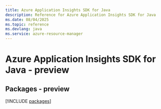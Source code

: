 ```yaml
---
title: Azure Application Insights SDK for Java
description: Reference for Azure Application Insights SDK for Java
ms.date: 08/04/2025
ms.topic: reference
ms.devlang: java
ms.service: azure-resource-manager
---
```

# Azure Application Insights SDK for Java - preview
## Packages - preview
[!INCLUDE [packages](application-insights-index.md)]